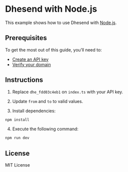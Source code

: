 # Dhesend with Node.js

This example shows how to use Dhesend with [Node.js](https://nodejs.org).

## Prerequisites

To get the most out of this guide, you’ll need to:

* [Create an API key](https://dhesend.com/api-keys)
* [Verify your domain](https://dhesend.com/domains)

## Instructions

1. Replace `dhe_fdd03c4eb1` on `index.ts` with your API key.

2. Update `from` and `to` to valid values.

3. Install dependencies:

  ```sh
npm install
  ```

4. Execute the following command:

  ```sh
npm run dev
  ```

## License

MIT License
